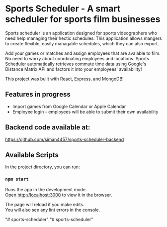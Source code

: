 # Sports Scheduler - A smart scheduler for sports film businesses

Sports scheduler is an application designed for sports videographers who need help managing their hectic schedules. This application allows mangers to create flexible, easily managable schedules, which they can also export.

Add your games or matches and assign employees that are avaiable to film. No need to worry about coordinating employees and locations. Sports Scheduler automatically retrieves commute time data using Google's Distance Matrix API and factors it into your employees' availability!

This project was built with React, Express, and MongoDB!


## Features in progress

* Import games from Google Calendar or Apple Calendar
* Employee login - employees will be able to submit their own availability

## Backend code available at:

https://github.com/siman4457/sports-scheduler-backend

## Available Scripts

In the project directory, you can run:

### `npm start`

Runs the app in the development mode.\
Open [http://localhost:3000](http://localhost:3000) to view it in the browser.

The page will reload if you make edits.\
You will also see any lint errors in the console.

"# sports-scheduler" 
"# sports-scheduler" 
